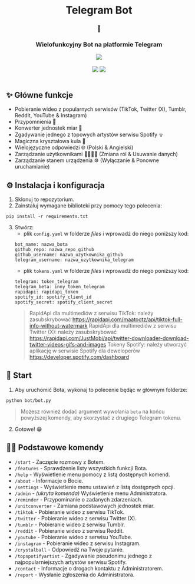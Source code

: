 <div align="center">
   <h1>Telegram Bot</h1>
   <h3>🤖</h3>
   <h3>Wielofunkcyjny Bot na platformie Telegram</h3>
   <a href="https://t.me/Cezary924Bot" target="__blank"><img src="https://img.shields.io/badge/Telegram-Bot-blue.svg?logo=telegram"></a><br/><br/>
   <a href="https://github.com/Cezary924/Cezary924-Telegram-Bot/blob/master/README.md" target="__blank"><img src="https://img.shields.io/badge/lang-en-blue.svg"></a>
   <a href="https://github.com/Cezary924/Cezary924-Telegram-Bot/blob/master/README.pl-pl.md" target="__blank"><img src="https://img.shields.io/badge/lang-pl-red.svg"></a>
</div><br/>

## ✨ Główne funkcje
- Pobieranie wideo z popularnych serwisów (TikTok, Twitter (X), Tumblr, Reddit, YouTube & Instagram)
- Przypomnienia 🔔
- Konwerter jednostek miar 🧮
- Zgadywanie jednego z topowych artystów serwisu Spotify ᯤ
- Magiczna kryształowa kula 🔮
- Wielojęzyczne odpowiedzi 🌐 (Polski & Angielski)
- Zarządzanie użytkownikami 🙋‍♂️🙋‍♀️ (Zmiana ról & Usuwanie danych)
- Zarządzanie stanem urządzenia ⚙️ (Wyłączanie & Ponowne uruchamianie) 

## ⚙️ Instalacja i konfiguracja
1. Sklonuj to repozytorium.
2. Zainstaluj wymagane biblioteki przy pomocy tego polecenia:
```
pip install -r requirements.txt
```
3. Stwórz:
   - plik ```config.yaml``` w folderze *files* i wprowadź do niego poniższy kod:
   ```
   bot_name: nazwa_bota
   github_repo: nazwa_repo_github
   github_username: nazwa_uzytkownika_github
   telegram_username: nazwa_uzytkownika_telegram
   ```
   - plik ```tokens.yaml``` w folderze *files* i wprowadź do niego poniższy kod:
   ```
   telegram: token_telegram
   telegram_beta: inny_token_telegram
   rapidapi: rapidapi_token
   spotify_id: spotify_client_id
   spotify_secret: spotify_client_secret
   ```
   > RapidApi dla multimediów z serwisu TikTok: należy zasubskrybować https://rapidapi.com/maatootz/api/tiktok-full-info-without-watermark
   > RapidApi dla multimediów z serwisu Twitter (X): należy zasubskrybować https://rapidapi.com/JustMobi/api/twitter-downloader-download-twitter-videos-gifs-and-images
   > Tokeny Spotify: należy utworzyć aplikację w serwisie Spotify dla deweloperów https://developer.spotify.com/dashboard

## 🚀 Start
1. Aby uruchomić Bota, wykonaj to polecenie będąc w głównym folderze:
```
python bot/bot.py
```
> Możesz również dodać argument wywołania ```beta``` na końcu powyższej komendy, aby skorzystać z drugiego Telegram tokenu.
2. Gotowe! 😁

## 🧑‍💻 Podstawowe komendy
- ```/start``` - Zaczęcie rozmowy z Botem.
- ```/features``` - Sprawdzenie listy wszystkich funkcji Bota.
- ```/help``` - Wyświetlenie menu pomocy z listą dostępnych komend.
- ```/about``` - Informacje o Bocie.
- ```/settings``` - Wyświetlenie menu ustawień z listą dostępnych opcji.
- ```/admin``` - _(ukryta komenda)_ Wyświetlenie menu Administratora.
- ```/reminder``` - Przypominanie o zadanych zdarzeniach.
- ```/unitconverter``` - Zamiana podstawowych jednostek miar.
- ```/tiktok``` - Pobieranie wideo z serwisu TikTok.
- ```/twitter``` - Pobieranie wideo z serwisu Twitter (X).
- ```/tumblr``` - Pobieranie wideo z serwisu Tumblr.
- ```/reddit``` - Pobieranie wideo z serwisu Reddit.
- ```/youtube``` - Pobieranie wideo z serwisu YouTube.
- ```/instagram``` - Pobieranie wideo z serwisu Instagram.
- ```/crystalball``` - Odpowiedź na Twoje pytanie.
- ```/topspotifyartist``` - Zgadywanie pseudonimu jednego z najpopularniejszych artystów serwisu Spotify.
- ```/contact``` - Informacje o drogach kontaktu z Administratorem.
- ```/report``` - Wysłanie zgłoszenia do Administratora.
